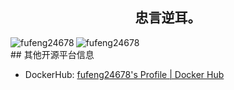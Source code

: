 <div align="center"> <h2>忠言逆耳。</h2> </div>

<div>
    <img align="left" src="https://github-readme-stats.vercel.app/api/top-langs?username=fufeng24678&show_icons=true&locale=cn&layout=compact&PAT_1idhej1" alt="fufeng24678" />
    <img align="center" src="https://github-readme-stats.vercel.app/api?username=fufeng24678&show_icons=true&locale=cn&PAT_1idhej1" alt="fufeng24678" />
</div>
## 其他开源平台信息

- DockerHub: [fufeng24678's Profile | Docker Hub](https://hub.docker.com/u/fufeng24678) 
